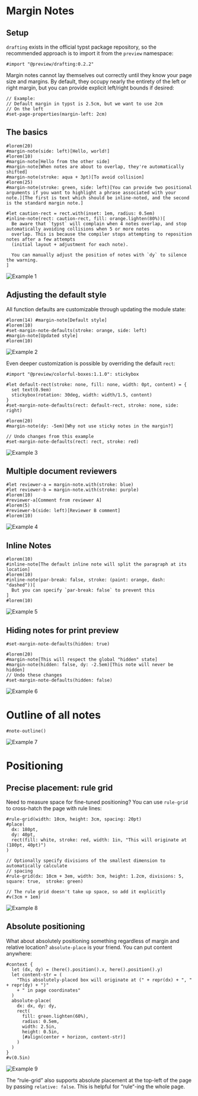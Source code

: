 # Margin Notes

## Setup

`drafting` exists in the official typst package repository, so the
recommended approach is to import it from the `preview` namespace:

``` typst
#import "@preview/drafting:0.2.2"
```

Margin notes cannot lay themselves out correctly until they know your
page size and margins. By default, they occupy nearly the entirety of
the left or right margin, but you can provide explicit left/right bounds
if desired:

``` typ
// Example:
// Default margin in typst is 2.5cm, but we want to use 2cm
// On the left
#set-page-properties(margin-left: 2cm)
```

## The basics

``` typst
#lorem(20)
#margin-note(side: left)[Hello, world!]
#lorem(10)
#margin-note[Hello from the other side]
#margin-note[When notes are about to overlap, they're automatically shifted]
#margin-note(stroke: aqua + 3pt)[To avoid collision]
#lorem(25)
#margin-note(stroke: green, side: left)[You can provide two positional arguments if you want to highlight a phrase associated with your note.][The first is text which should be inline-noted, and the second is the standard margin note.]

#let caution-rect = rect.with(inset: 1em, radius: 0.5em)
#inline-note(rect: caution-rect, fill: orange.lighten(80%))[
  Be aware that `typst` will complain when 4 notes overlap, and stop automatically avoiding collisions when 5 or more notes
  overlap. This is because the compiler stops attempting to reposition notes after a few attempts
  (initial layout + adjustment for each note).

  You can manually adjust the position of notes with `dy` to silence the warning.
]
```
![Example 1](https://www.github.com/ntjess/typst-drafting/raw/v0.2.2/assets/example-1.png)

## Adjusting the default style

All function defaults are customizable through updating the module
state:

``` typst
#lorem(14) #margin-note[Default style]
#lorem(10)
#set-margin-note-defaults(stroke: orange, side: left)
#margin-note[Updated style]
#lorem(10)
```
![Example 2](https://www.github.com/ntjess/typst-drafting/raw/v0.2.2/assets/example-2.png)

Even deeper customization is possible by overriding the default `rect`:

``` typst
#import "@preview/colorful-boxes:1.1.0": stickybox

#let default-rect(stroke: none, fill: none, width: 0pt, content) = {
  set text(0.9em)
  stickybox(rotation: 30deg, width: width/1.5, content)
}
#set-margin-note-defaults(rect: default-rect, stroke: none, side: right)

#lorem(20)
#margin-note(dy: -5em)[Why not use sticky notes in the margin?]

// Undo changes from this example
#set-margin-note-defaults(rect: rect, stroke: red)
```
![Example 3](https://www.github.com/ntjess/typst-drafting/raw/v0.2.2/assets/example-3.png)

## Multiple document reviewers

``` typst
#let reviewer-a = margin-note.with(stroke: blue)
#let reviewer-b = margin-note.with(stroke: purple)
#lorem(10)
#reviewer-a[Comment from reviewer A]
#lorem(5)
#reviewer-b(side: left)[Reviewer B comment]
#lorem(10)
```
![Example 4](https://www.github.com/ntjess/typst-drafting/raw/v0.2.2/assets/example-4.png)

## Inline Notes

``` typst
#lorem(10)
#inline-note[The default inline note will split the paragraph at its location]
#lorem(10)
#inline-note(par-break: false, stroke: (paint: orange, dash: "dashed"))[
  But you can specify `par-break: false` to prevent this
]
#lorem(10)
```
![Example 5](https://www.github.com/ntjess/typst-drafting/raw/v0.2.2/assets/example-5.png)

## Hiding notes for print preview

``` typst
#set-margin-note-defaults(hidden: true)

#lorem(20)
#margin-note[This will respect the global "hidden" state]
#margin-note(hidden: false, dy: -2.5em)[This note will never be hidden]
// Undo these changes
#set-margin-note-defaults(hidden: false)
```
![Example 6](https://www.github.com/ntjess/typst-drafting/raw/v0.2.2/assets/example-6.png)

# Outline of all notes

``` typst
#note-outline()
```
![Example 7](https://www.github.com/ntjess/typst-drafting/raw/v0.2.2/assets/example-7.png)

# Positioning

## Precise placement: rule grid

Need to measure space for fine-tuned positioning? You can use
`rule-grid` to cross-hatch the page with rule lines:

``` typst
#rule-grid(width: 10cm, height: 3cm, spacing: 20pt)
#place(
  dx: 180pt,
  dy: 40pt,
  rect(fill: white, stroke: red, width: 1in, "This will originate at (180pt, 40pt)")
)

// Optionally specify divisions of the smallest dimension to automatically calculate
// spacing
#rule-grid(dx: 10cm + 3em, width: 3cm, height: 1.2cm, divisions: 5, square: true,  stroke: green)

// The rule grid doesn't take up space, so add it explicitly
#v(3cm + 1em)
```
![Example 8](https://www.github.com/ntjess/typst-drafting/raw/v0.2.2/assets/example-8.png)

## Absolute positioning

What about absolutely positioning something regardless of margin and
relative location? `absolute-place` is your friend. You can put content
anywhere:

``` typst
#context {
  let (dx, dy) = (here().position().x, here().position().y)
  let content-str = (
    "This absolutely-placed box will originate at (" + repr(dx) + ", " + repr(dy) + ")"
    + " in page coordinates"
  )
  absolute-place(
    dx: dx, dy: dy,
    rect(
      fill: green.lighten(60%),
      radius: 0.5em,
      width: 2.5in,
      height: 0.5in,
      [#align(center + horizon, content-str)]
    )
  )
}
#v(0.5in)
```
![Example 9](https://www.github.com/ntjess/typst-drafting/raw/v0.2.2/assets/example-9.png)

The “rule-grid” also supports absolute placement at the top-left of the
page by passing `relative: false`. This is helpful for “rule“-ing the
whole page.